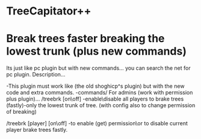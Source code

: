 TreeCapitator++
===============

Break trees faster breaking the lowest trunk (plus new commands)
==============
Its just like pc plugin but with new commands... you can search the net for pc plugin.
Description...

-This plugin must work like (the old shoghicp^s plugin) but with the new code and extra commands.
-commands/
 For admins (work with permission plus plugin)...
  /treebrk [on\off] -enable\disable  all players to brake trees (fastly)-only the lowest trunk of tree. (with config also to change permission of breaking)

  /treebrk [player] [on\off] -to enable (get) permission\or to disable current player brake trees fastly.
 
  
